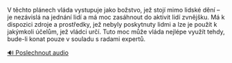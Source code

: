 
V těchto plánech vláda vystupuje jako božstvo, jež stojí mimo lidské dění – je nezávislá na jednání lidí a má moc zasáhnout do aktivit lidí zvnějšku. Má k dispozici zdroje a prostředky, jež nebyly poskytnuty lidmi a lze je použít k jakýmkoli účelům, jež vládci určí. Tuto moc může vláda nejlépe využít tehdy, bude-li konat pouze v souladu s radami expertů.

[🔊 Poslechnout audio](/data/7-paragraphs/audio/chapter_158/para_001-V-tchto-plnech-vlda-vystupuje-jako-bostvo-je.mp3)
